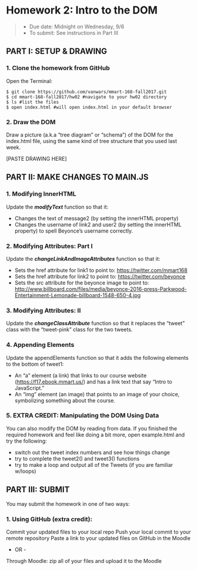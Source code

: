 # Homework 2: Intro to the DOM
> * Due date: Midnight on Wednesday, 9/6
> * To submit: See instructions in Part III


## PART I: SETUP & DRAWING

### 1. Clone the homework from GitHub
Open the Terminal:
```
$ git clone https://github.com/vanwars/mmart-168-fall2017.git
$ cd mmart-168-fall2017/hw02 #navigate to your hw02 directory
$ ls #list the files
$ open index.html #will open index.html in your default browser
```
### 2. Draw the DOM
Draw a picture (a.k.a “tree diagram” or “schema”) of the DOM for the index.html file, using the same kind of tree structure that you used last week.




[PASTE DRAWING HERE]





## PART II: MAKE CHANGES TO MAIN.JS
### 1. Modifying InnerHTML
Update the ***modifyText*** function so that it:
* Changes the text of message2 (by setting the innerHTML property)
* Changes the username of link2 and user2 (by setting the innerHTML property) to spell Beyonce’s username correctly.

### 2. Modifying Attributes: Part I
Update the ***changeLinkAndImageAttributes*** function so that it:
* Sets the href attribute for link1 to point to: https://twitter.com/mmart168
* Sets the href attribute for link2 to point to: https://twitter.com/beyonce
* Sets the src attribute for the beyonce image to point to:
http://www.billboard.com/files/media/beyonce-2016-press-Parkwood-Entertainment-Lemonade-billboard-1548-650-4.jpg

### 3. Modifying Attributes: II
Update the ***changeClassAttribute*** function so that it replaces the “tweet” class with the “tweet-pink” class for the two tweets.

### 4. Appending Elements
Update the appendElements function so that it adds the following elements to the bottom of tweet1:
* An “a” element (a link) that links to our course website (https://f17.ebook.mmart.us/) and has a link text that say “Intro to JavaScript.”
* An “img” element (an image) that points to an image of your choice, symbolizing something about the course.

### 5. EXTRA CREDIT: Manipulating the DOM Using Data
You can also modify the DOM by reading from data. If you finished the required homework and feel like doing a bit more, open example.html and try the following:
* switch out the tweet index numbers and see how things change
* try to complete the tweet2() and tweet3() functions
* try to make a loop and output all of the Tweets (if you are familiar w/loops)

## PART III: SUBMIT
You may submit the homework in one of two ways:

### 1. Using GitHub (extra credit):
Commit your updated files to your local repo
Push your local commit to your remote repository
Paste a link to your updated files on GitHub in the Moodle

- OR -

Through Moodle: zip all of your files and upload it to the Moodle
